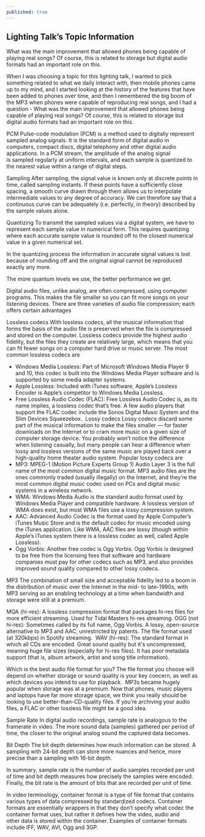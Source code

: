 ```yaml
---
published: true
---
```

## Lighting Talk’s Topic Information
What was the main improvement that allowed phones being capable of playing real songs? Of course, this is related to storage but digital audio formats had an important role on this.

When I was choosing a topic for this lighting talk, I wanted to pick something related to what we daily interact with, then mobile phones came up to my mind, and I started looking at the history of the features that have been added to phones over time, and then I remembered the big boom of the MP3 when phones were capable of reproducing real songs, and I had a question - What was the main improvement that allowed phones being capable of playing real songs? Of course, this is related to storage but digital audio formats had an important role on this.

PCM
Pulse-code modulation (PCM) is a method used to digitally represent sampled analog signals. It is the standard form of digital audio in computers, compact discs, digital telephony and other digital audio applications. In a PCM stream, the amplitude of the analog signal is sampled regularly at uniform intervals, and each sample is quantized to the nearest value within a range of digital steps.

Sampling
After sampling, the signal value is known only at discrete points in time, called sampling instants. If these points have a sufficiently close spacing, a smooth curve drawn through them allows us to interpolate intermediate values to any degree of accuracy. We can therefore say that a continuous curve can be adequately (i.e. perfectly, in theory) described by the sample values alone.

Quantizing
To transmit the sampled values via a digital system, we have to represent each sample value in numerical form. This requires quantizing where each accurate sample value is rounded off to the closest numerical value in a given numerical set.

In the quantizing process the information in accurate signal values is lost because of rounding off and the original signal cannot be reproduced exactly any more.

The more quantum levels we use, the better performance we get.

Digital audio files, unlike analog, are often compressed, using computer programs. This makes the file smaller so you can fit more songs on your listening devices. There are three varieties of audio file compression; each offers certain advantages

Lossless codecs
With lossless codecs, all the musical information that forms the basis of the audio file is preserved when the file is compressed and stored on the computer. Lossless codecs provide the highest audio fidelity, but the files they create are relatively large, which means that you can fit fewer songs on a computer hard drive or music server.
The most common lossless codecs are
* Windows Media Lossless: Part of Microsoft Windows Media Player 9 and 10, this codec is built into the Windows Media Player software and is supported by some media adapter systems. 
* Apple Lossless: Included with iTunes software, Apple’s Lossless Encoder is Apple’s competitor to Windows Media Lossless. 
* Free Lossless Audio Codec (FLAC): Free Lossless Audio Codec is, as its name implies, a lossless codec that’s free. A few audio players that support the FLAC codec include the Sonos Digital Music System and the Slim Devices Squeezebox. 
Lossy codecs
Lossy codecs discard some part of the musical information to make the files smaller — for faster downloads on the Internet or to cram more music on a given size of computer storage device. You probably won’t notice the difference when listening casually, but many people can hear a difference when lossy and lossless versions of the same music are played back over a high-quality home theater audio system.
Popular lossy codecs are
* MP3: MPEG-1 (Motion Picture Experts Group 1) Audio Layer 3 is the full name of the most common digital music format. MP3 audio files are the ones commonly traded (usually illegally) on the Internet, and they’re the most common digital music codec used on PCs and digital music systems in a wireless network. 
* WMA: Windows Media Audio is the standard audio format used by Windows Media Player and compatible hardware. A lossless version of WMA does exist, but most WMA files use a lossy compression system. 
* AAC: Advanced Audio Codec is the format used by Apple Computer’s iTunes Music Store and is the default codec for music encoded using the iTunes application. Like WMA, AAC files are lossy (though within Apple’s iTunes system there is a lossless codec as well, called Apple Lossless). 
* Ogg Vorbis: Another free codec is Ogg Vorbis. Ogg Vorbis is designed to be free from the licensing fees that software and hardware companies must pay for other codecs such as MP3, and also provides improved sound quality compared to other lossy codecs.

MP3
The combination of small size and acceptable fidelity led to a boom in the distribution of music over the Internet in the mid- to late-1990s, with MP3 serving as an enabling technology at a time when bandwidth and storage were still at a premium.

MQA (hi-res): A lossless compression format that packages hi-res files for more efficient streaming. Used for Tidal Masters hi-res streaming.
OGG (not hi-res): Sometimes called by its full name, Ogg Vorbis. A lossy, open-source alternative to MP3 and AAC, unrestricted by patents. The file format used (at 320kbps) in Spotify streaming. 
WAV (hi-res): The standard format in which all CDs are encoded. Great sound quality but it's uncompressed, meaning huge file sizes (especially for hi-res files). It has poor metadata support (that is, album artwork, artist and song title information).


Which is the best audio file format for you?
The file format you choose will depend on whether storage or sound quality is your key concern, as well as which devices you intend to use for playback. 
MP3s became hugely popular when storage was at a premium. Now that phones, music players and laptops have far more storage space, we think you really should be looking to use better-than-CD-quality files.
If you’re archiving your audio files, a FLAC or other lossless file might be a good idea.

Sample Rate
In digital audio recordings, sample rate is analogous to the framerate in video. The more sound data (samples) gathered per period of time, the closer to the original analog sound the captured data becomes.

Bit Depth
The bit depth determines how much information can be stored. A sampling with 24-bit depth can store more nuances and hence, more precise than a sampling with 16-bit depth.

In summary, sample rate is the number of audio samples recorded per unit of time and bit depth measures how precisely the samples were encoded. Finally, the bit rate is the amount of bits that are recorded per unit of time.

In video terminology, container format is a type of file format that contains various types of data compressed by standardized codecs. Container formats are essentially wrappers in that they don’t specify what codec the container format uses, but rather it defines how the video, audio and other data is stored within the container. Examples of container formats include IFF, WAV, AVI, Ogg and 3GP.
